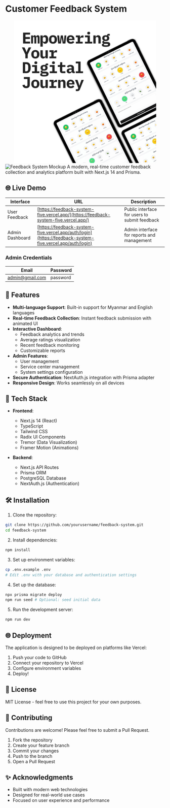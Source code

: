 # Customer Feedback System
<img src="public/screenshots/Mockup1.jpg" alt="Feedback System Mockup" width="800" height="450" style="object-fit: contain;"/>
<img src="public/screenshots/Mockup2.jpg" alt="Feedback System Mockup" width="800" height="450" style="object-fit: contain;"/>
A modern, real-time customer feedback collection and analytics platform built with Next.js 14 and Prisma.

## 🌐 Live Demo

| Interface | URL | Description |
|-----------|-----|-------------|
| User Feedback | [https://feedback-system-five.vercel.app/](https://feedback-system-five.vercel.app/) | Public interface for users to submit feedback |
| Admin Dashboard | [https://feedback-system-five.vercel.app/auth/login](https://feedback-system-five.vercel.app/auth/login) | Admin interface for reports and management |

### Admin Credentials

| Email | Password |
|-------|----------|
| admin@gmail.com | password |

## 🌟 Features

- **Multi-language Support**: Built-in support for Myanmar and English languages
- **Real-time Feedback Collection**: Instant feedback submission with animated UI
- **Interactive Dashboard**:
  - Feedback analytics and trends
  - Average ratings visualization
  - Recent feedback monitoring
  - Customizable reports
- **Admin Features**:
  - User management
  - Service center management
  - System settings configuration
- **Secure Authentication**: NextAuth.js integration with Prisma adapter
- **Responsive Design**: Works seamlessly on all devices

## 🚀 Tech Stack

- **Frontend**:
  - Next.js 14 (React)
  - TypeScript
  - Tailwind CSS
  - Radix UI Components
  - Tremor (Data Visualization)
  - Framer Motion (Animations)

- **Backend**:
  - Next.js API Routes
  - Prisma ORM
  - PostgreSQL Database
  - NextAuth.js (Authentication)

## 🛠️ Installation

1. Clone the repository:
```bash
git clone https://github.com/yourusername/feedback-system.git
cd feedback-system
```

2. Install dependencies:
```bash
npm install
```

3. Set up environment variables:
```bash
cp .env.example .env
# Edit .env with your database and authentication settings
```

4. Set up the database:
```bash
npx prisma migrate deploy
npm run seed # Optional: seed initial data
```

5. Run the development server:
```bash
npm run dev
```

## 🌐 Deployment

The application is designed to be deployed on platforms like Vercel:

1. Push your code to GitHub
2. Connect your repository to Vercel
3. Configure environment variables
4. Deploy!

## 📝 License

MIT License - feel free to use this project for your own purposes.

## 🤝 Contributing

Contributions are welcome! Please feel free to submit a Pull Request.

1. Fork the repository
2. Create your feature branch
3. Commit your changes
4. Push to the branch
5. Open a Pull Request

## ✨ Acknowledgments

- Built with modern web technologies
- Designed for real-world use cases
- Focused on user experience and performance
